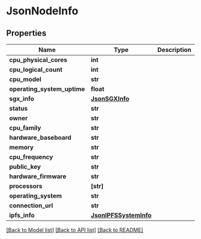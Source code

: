 # JsonNodeInfo


## Properties
Name | Type | Description | Notes
------------ | ------------- | ------------- | -------------
**cpu_physical_cores** | **int** |  | [optional] 
**cpu_logical_count** | **int** |  | [optional] 
**cpu_model** | **str** |  | [optional] 
**operating_system_uptime** | **float** |  | [optional] 
**sgx_info** | [**JsonSGXInfo**](JsonSGXInfo.md) |  | [optional] 
**status** | **str** |  | [optional] 
**owner** | **str** |  | [optional] 
**cpu_family** | **str** |  | [optional] 
**hardware_baseboard** | **str** |  | [optional] 
**memory** | **str** |  | [optional] 
**cpu_frequency** | **str** |  | [optional] 
**public_key** | **str** |  | [optional] 
**hardware_firmware** | **str** |  | [optional] 
**processors** | **[str]** |  | [optional] 
**operating_system** | **str** |  | [optional] 
**connection_url** | **str** |  | [optional] 
**ipfs_info** | [**JsonIPFSSystemInfo**](JsonIPFSSystemInfo.md) |  | [optional] 

[[Back to Model list]](../README.md#documentation-for-models) [[Back to API list]](../README.md#documentation-for-api-endpoints) [[Back to README]](../README.md)


